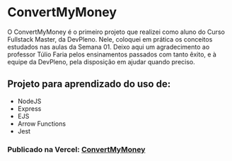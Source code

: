 # ConvertMyMoney
O ConvertMyMoney é o primeiro projeto que realizei como aluno do Curso Fullstack Master, da DevPleno. Nele, coloquei em prática os conceitos estudados nas aulas da Semana 01.
Deixo aqui um agradecimento ao professor Túlio Faria pelos ensinamentos passados com tanto êxito, e à equipe da DevPleno, pela disposição em ajudar quando preciso.

## Projeto para aprendizado do uso de:
- NodeJS
- Express
- EJS
- Arrow Functions
- Jest

### Publicado na Vercel: [ConvertMyMoney](https://convert-my-money.lucasbazev.vercel.app/)
